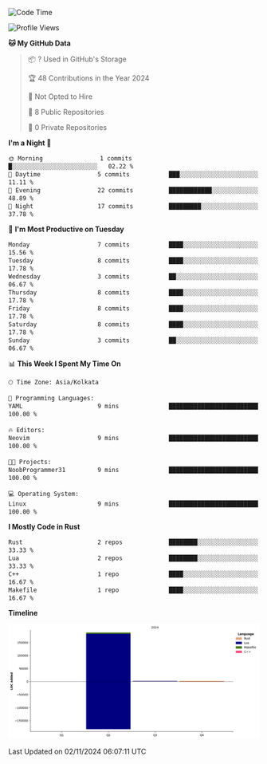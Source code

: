 <!--START_SECTION:waka-->
![Code Time](http://img.shields.io/badge/Code%20Time-13%20mins-blue)

![Profile Views](http://img.shields.io/badge/Profile%20Views-0-blue)

**🐱 My GitHub Data** 

> 📦 ? Used in GitHub's Storage 
 > 
> 🏆 48 Contributions in the Year 2024
 > 
> 🚫 Not Opted to Hire
 > 
> 📜 8 Public Repositories 
 > 
> 🔑 0 Private Repositories 
 > 
**I'm a Night 🦉** 

```text
🌞 Morning                1 commits           █░░░░░░░░░░░░░░░░░░░░░░░░   02.22 % 
🌆 Daytime                5 commits           ███░░░░░░░░░░░░░░░░░░░░░░   11.11 % 
🌃 Evening                22 commits          ████████████░░░░░░░░░░░░░   48.89 % 
🌙 Night                  17 commits          █████████░░░░░░░░░░░░░░░░   37.78 % 
```
📅 **I'm Most Productive on Tuesday** 

```text
Monday                   7 commits           ████░░░░░░░░░░░░░░░░░░░░░   15.56 % 
Tuesday                  8 commits           ████░░░░░░░░░░░░░░░░░░░░░   17.78 % 
Wednesday                3 commits           ██░░░░░░░░░░░░░░░░░░░░░░░   06.67 % 
Thursday                 8 commits           ████░░░░░░░░░░░░░░░░░░░░░   17.78 % 
Friday                   8 commits           ████░░░░░░░░░░░░░░░░░░░░░   17.78 % 
Saturday                 8 commits           ████░░░░░░░░░░░░░░░░░░░░░   17.78 % 
Sunday                   3 commits           ██░░░░░░░░░░░░░░░░░░░░░░░   06.67 % 
```


📊 **This Week I Spent My Time On** 

```text
🕑︎ Time Zone: Asia/Kolkata

💬 Programming Languages: 
YAML                     9 mins              █████████████████████████   100.00 % 

🔥 Editors: 
Neovim                   9 mins              █████████████████████████   100.00 % 

🐱‍💻 Projects: 
NoobProgrammer31         9 mins              █████████████████████████   100.00 % 

💻 Operating System: 
Linux                    9 mins              █████████████████████████   100.00 % 
```

**I Mostly Code in Rust** 

```text
Rust                     2 repos             ████████░░░░░░░░░░░░░░░░░   33.33 % 
Lua                      2 repos             ████████░░░░░░░░░░░░░░░░░   33.33 % 
C++                      1 repo              ████░░░░░░░░░░░░░░░░░░░░░   16.67 % 
Makefile                 1 repo              ████░░░░░░░░░░░░░░░░░░░░░   16.67 % 
```



**Timeline**

![Lines of Code chart](https://raw.githubusercontent.com/NoobProgrammer31/NoobProgrammer31/main/assets/bar_graph.png)


 Last Updated on 02/11/2024 06:07:11 UTC
<!--END_SECTION:waka-->
